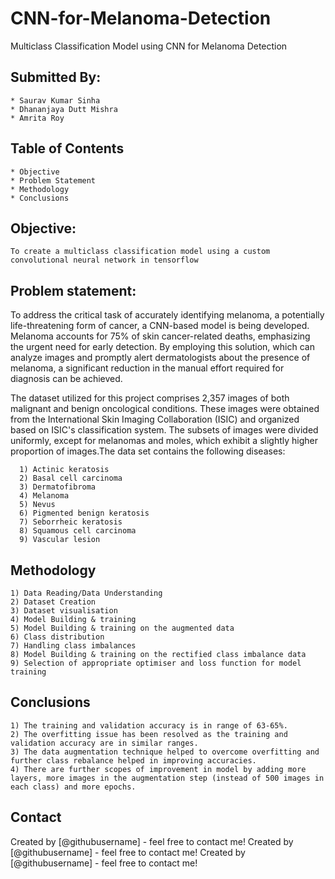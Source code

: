 # CNN-for-Melanoma-Detection
Multiclass Classification Model using CNN for Melanoma Detection

## Submitted By:
	* Saurav Kumar Sinha
	* Dhananjaya Dutt Mishra
	* Amrita Roy

## Table of Contents
	* Objective
	* Problem Statement
	* Methodology
	* Conclusions

## Objective: 
	To create a multiclass classification model using a custom convolutional neural network in tensorflow

## Problem statement: 

To address the critical task of accurately identifying melanoma, a potentially life-threatening form of cancer, a CNN-based model is being developed. 	Melanoma accounts for 75% of skin cancer-related deaths, emphasizing the urgent need for early detection. By employing this solution, which can analyze images and promptly alert dermatologists about the presence of melanoma, a significant reduction in the manual effort required for diagnosis can be achieved.

The dataset utilized for this project comprises 2,357 images of both malignant and benign oncological conditions. These images were obtained from the International Skin Imaging Collaboration (ISIC) and organized based on ISIC's classification system. The subsets of images were divided uniformly, except for melanomas and moles, which exhibit a slightly higher proportion of images.The data set contains the following diseases:

      1) Actinic keratosis
      2) Basal cell carcinoma
      3) Dermatofibroma
      4) Melanoma
      5) Nevus
      6) Pigmented benign keratosis
      7) Seborrheic keratosis
      8) Squamous cell carcinoma
      9) Vascular lesion

## Methodology
	1) Data Reading/Data Understanding
	2) Dataset Creation
	3) Dataset visualisation
	4) Model Building & training
	5) Model Building & training on the augmented data
	6) Class distribution
	7) Handling class imbalances
	8) Model Building & training on the rectified class imbalance data
	9) Selection of appropriate optimiser and loss function for model training


## Conclusions
	1) The training and validation accuracy is in range of 63-65%.
	2) The overfitting issue has been resolved as the training and validation accuracy are in similar ranges.
	3) The data augmentation technique helped to overcome overfitting and further class rebalance helped in improving accuracies.
	4) There are further scopes of improvement in model by adding more layers, more images in the augmentation step (instead of 500 images in each class) and more epochs.


## Contact
Created by [@githubusername] - feel free to contact me!
Created by [@githubusername] - feel free to contact me!
Created by [@githubusername] - feel free to contact me!
